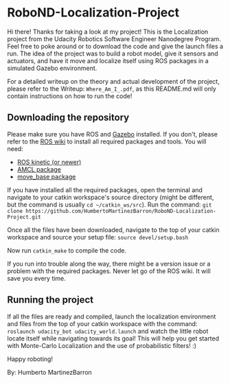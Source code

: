 # RoboND-Localization-Project

Hi there! Thanks for taking a look at my project! This is the Localization project from the Udacity Robotics Software Engineer Nanodegree Program. Feel free to poke around or to download the code and give the launch files a run. The idea of the project was to build a robot model, give it sensors and actuators, and have it move and localize itself using ROS packages in a simulated Gazebo environment.

For a detailed writeup on the theory and actual development of the project, please refer to the Writeup: ``Where_Am_I_.pdf``, as this README.md will only contain instructions on how to run the code!

## Downloading the repository

Please make sure you have ROS and [Gazebo](http://gazebosim.org/tutorials?tut=install_ubuntu&ver=7.0&cat=install) installed. If you don't, please refer to the [ROS wiki](http://wiki.ros.org/Documentation) to install all required packages and tools. You will need:
* [ROS kinetic (or newer)](http://wiki.ros.org/kinetic)
* [AMCL package](http://wiki.ros.org/amcl)
* [move_base package](http://wiki.ros.org/move_base)

If you have installed all the required packages, open the terminal and navigate to your catkin workspace's source directory (might be different, but the command is usually ``cd ~/catkin_ws/src``). Run the command:
``git clone https://github.com/HumbertoMartinezBarron/RoboND-Localization-Project.git``

Once all the files have been downloaded, navigate to the top of your catkin workspace and source your setup file:
``source devel/setup.bash``

Now run
``catkin_make``
to compile the code.

If you run into trouble along the way, there might be a version issue or a problem with the required packages. Never let go of the ROS wiki. It will save you every time.

## Running the project
If all the files are ready and compiled, launch the localization environment and files from the top of your catkin workspace with the command:
``roslaunch udacity_bot udacity_world.launch``
and watch the little robot locate itself while navigating towards its goal! This will help you get started with Monte-Carlo Localization and the use of probabilistic filters! :)

Happy roboting!

By: Humberto MartinezBarron
